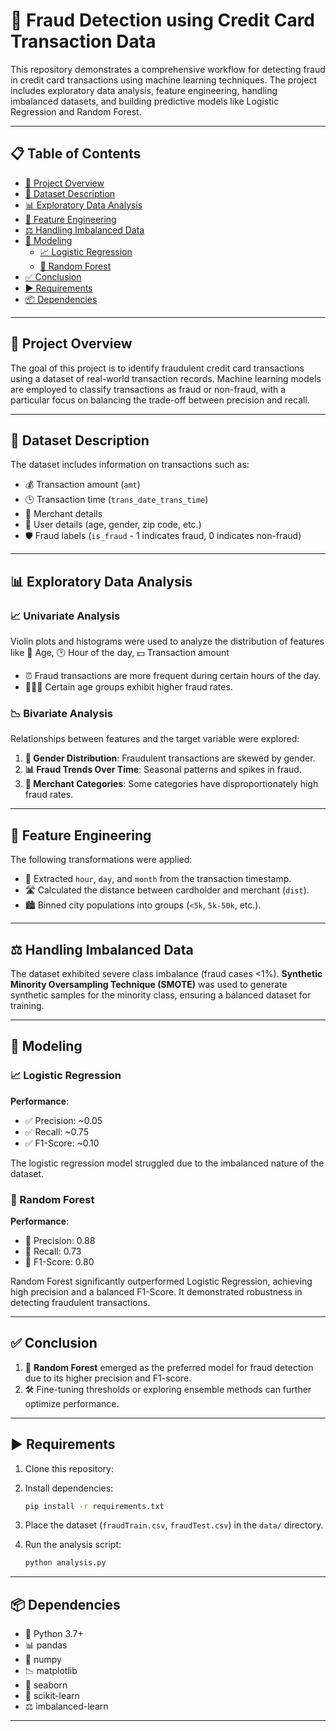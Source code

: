 # 🌟 Fraud Detection using Credit Card Transaction Data

This repository demonstrates a comprehensive workflow for detecting fraud in credit card transactions using machine learning techniques. The project includes exploratory data analysis, feature engineering, handling imbalanced datasets, and building predictive models like Logistic Regression and Random Forest.

---

## 📋 Table of Contents
- [📌 Project Overview](#project-overview)
- [📂 Dataset Description](#dataset-description)
- [📊 Exploratory Data Analysis](#exploratory-data-analysis)
- [🔧 Feature Engineering](#feature-engineering)
- [⚖️ Handling Imbalanced Data](#handling-imbalanced-data)
- [🤖 Modeling](#modeling)
  - [📈 Logistic Regression](#logistic-regression)
  - [🌲 Random Forest](#random-forest)
- [✅ Conclusion](#conclusion)
- [▶️ Requirements ](#requirements)
- [📦 Dependencies](#dependencies)

---

## 📌 Project Overview
The goal of this project is to identify fraudulent credit card transactions using a dataset of real-world transaction records. Machine learning models are employed to classify transactions as fraud or non-fraud, with a particular focus on balancing the trade-off between precision and recall.

---

## 📂 Dataset Description
The dataset includes information on transactions such as:
- 💰 Transaction amount (`amt`)
- 🕒 Transaction time (`trans_date_trans_time`)
- 📍 Merchant details 
- 👤 User details (age, gender, zip code, etc.)
- 🛡️ Fraud labels (`is_fraud` - 1 indicates fraud, 0 indicates non-fraud)

---

## 📊 Exploratory Data Analysis
### 📈 Univariate Analysis
Violin plots and histograms were used to analyze the distribution of features like 📅 Age, 🕑 Hour of the day, 💵 Transaction amount
- ⏰ Fraud transactions are more frequent during certain hours of the day.
- 👨‍👩‍👦 Certain age groups exhibit higher fraud rates.

### 📉 Bivariate Analysis
Relationships between features and the target variable were explored:
1. **👥 Gender Distribution**: Fraudulent transactions are skewed by gender.
2. **📊 Fraud Trends Over Time**: Seasonal patterns and spikes in fraud.
3. **🏬 Merchant Categories**: Some categories have disproportionately high fraud rates.

---

## 🔧 Feature Engineering
The following transformations were applied:
- 📆 Extracted `hour`, `day`, and `month` from the transaction timestamp.
- 🛣️ Calculated the distance between cardholder and merchant (`dist`).
- 🏙️ Binned city populations into groups (`<5k`, `5k-50k`, etc.).

---

## ⚖️ Handling Imbalanced Data
The dataset exhibited severe class imbalance (fraud cases <1%). **Synthetic Minority Oversampling Technique (SMOTE)** was used to generate synthetic samples for the minority class, ensuring a balanced dataset for training.

---

## 🤖 Modeling
### 📈 Logistic Regression
**Performance**:
- ✅ Precision: ~0.05
- ✅ Recall: ~0.75
- ✅ F1-Score: ~0.10

The logistic regression model struggled due to the imbalanced nature of the dataset.

### 🌲 Random Forest
**Performance**:
- 🌟 Precision: 0.88
- 🌟 Recall: 0.73
- 🌟 F1-Score: 0.80

Random Forest significantly outperformed Logistic Regression, achieving high precision and a balanced F1-Score. It demonstrated robustness in detecting fraudulent transactions.

---

## ✅ Conclusion
1. 🌲 **Random Forest** emerged as the preferred model for fraud detection due to its higher precision and F1-score.
2. 🛠️ Fine-tuning thresholds or exploring ensemble methods can further optimize performance.

---

## ▶️ Requirements
1. Clone this repository:

2. Install dependencies:
   ```bash
   pip install -r requirements.txt
   ```
3. Place the dataset (`fraudTrain.csv`, `fraudTest.csv`) in the `data/` directory.
4. Run the analysis script:
   ```bash
   python analysis.py
   ```
---

## 📦 Dependencies
- 🐍 Python 3.7+
- 📊 pandas
- 🔢 numpy
- 📉 matplotlib
- 🎨 seaborn
- 🧠 scikit-learn
- ⚖️ imbalanced-learn
---
